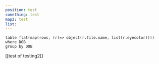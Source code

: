 ```yaml
---
position: test
something: test
map2: test
list:
---
```




```dataview
table flat(map(rows, (r)=> object(r.file.name, list(r.eyecolor))))
where DOB
group by DOB
```


[[test of testing2]]
